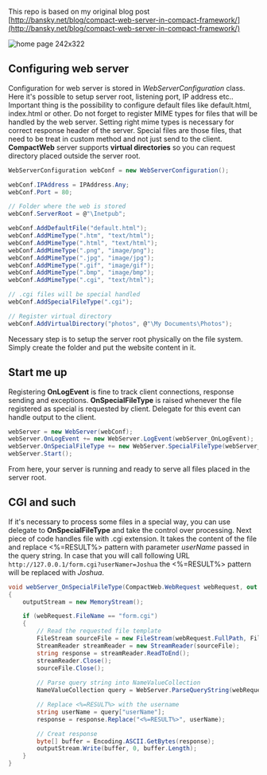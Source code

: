 This repo is based on my original blog post [http://bansky.net/blog/compact-web-server-in-compact-framework/](http://bansky.net/blog/compact-web-server-in-compact-framework/)


![home page 242x322](http://bansky.net/blogimages/tinyWeb04.png)

<!--more-->

## Configuring web server

Configuration for web server is stored in _WebServerConfiguration_ class. Here it's possible to setup server root, listening port, IP address etc.. Important thing is the possibility to configure default files like default.html, index.html or other. Do not forget to register MIME types for files that will be handled by the web server. Setting right mime types is necessary for correct response header of the server.
Special files are those files, that need to be treat in custom method and not just send to the client. **CompactWeb** server supports **virtual directories** so you can request directory placed outside the server root.
    
```csharp
WebServerConfiguration webConf = new WebServerConfiguration();

webConf.IPAddress = IPAddress.Any;
webConf.Port = 80;

// Folder where the web is stored
webConf.ServerRoot = @"\Inetpub";

webConf.AddDefaultFile("default.html");
webConf.AddMimeType(".htm", "text/html");
webConf.AddMimeType(".html", "text/html");
webConf.AddMimeType(".png", "image/png");
webConf.AddMimeType(".jpg", "image/jpg");
webConf.AddMimeType(".gif", "image/gif");
webConf.AddMimeType(".bmp", "image/bmp");
webConf.AddMimeType(".cgi", "text/html");

// .cgi files will be special handled
webConf.AddSpecialFileType(".cgi");

// Register virtual directory
webConf.AddVirtualDirectory("photos", @"\My Documents\Photos");
```

Necessary step is to setup the server root physically on the file system. Simply create the folder and put the website content in it.

## Start me up

Registering **OnLogEvent** is fine to track client connections, response sending and exceptions. **OnSpecialFileType** is raised whenever the file registered as special is requested by client. Delegate for this event can handle output to the client.

```csharp
webServer = new WebServer(webConf);
webServer.OnLogEvent += new WebServer.LogEvent(webServer_OnLogEvent);
webServer.OnSpecialFileType += new WebServer.SpecialFileType(webServer_OnSpecialFileType);
webServer.Start();
```

From here, your server is running and ready to serve all files placed in the server root.

## CGI and such

If it's necessary to process some files in a special way, you can use delegate to **OnSpecialFileType** and take the control over processing.
Next piece of code handles file with .cgi extension. It takes the content of the file and replace <%=RESULT%> pattern with parameter _userName_ passed in the query string. In case that you will call following URL `http://127.0.0.1/form.cgi?userNamer=Joshua` the <%=RESULT%> pattern will be replaced with _Joshua_.

```csharp
void webServer_OnSpecialFileType(CompactWeb.WebRequest webRequest, out IO.Stream outputStream)
{
    outputStream = new MemoryStream();           

    if (webRequest.FileName == "form.cgi")
    {
        // Read the requested file template
        FileStream sourceFile = new FileStream(webRequest.FullPath, FileMode.Open);
        StreamReader streamReader = new StreamReader(sourceFile);
        string response = streamReader.ReadToEnd();
        streamReader.Close();
        sourceFile.Close();
        
        // Parse query string into NameValueCollection
        NameValueCollection query = WebServer.ParseQueryString(webRequest.QueryString);

        // Replace <%=RESULT%> with the username
        string userName = query["userName"];
        response = response.Replace("<%=RESULT%>", userName);

        // Creat response
        byte[] buffer = Encoding.ASCII.GetBytes(response);
        outputStream.Write(buffer, 0, buffer.Length);
    }
}
```

